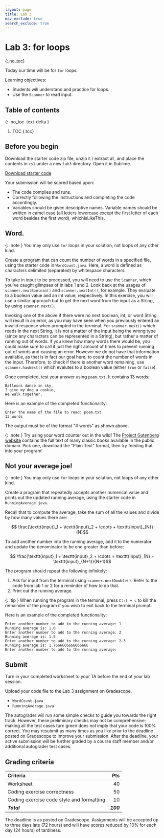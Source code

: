 ```yaml
---
layout: page
title: Lab 3
nav_exclude: true
search_exclude: true
---
```


# Lab 3: for loops
{:.no_toc}

Today our time will be for `for` loops.

Learning objectives:
- Students will understand and practice for loops.
- Use the `Scanner` to read input.

## Table of contents
{: .no_toc .text-delta }

1. TOC
{:toc}

## Before you begin

Download the starter code zip file, unzip it / extract all, and place the contents in `cs1` under a new `lab3` directory. Open it in Sublime.

<a href="https://github.com/UTEP-CS-1/website/raw/main{{page.url|relative_url}}../lab3_starter.zip" class="btn btn-green">Download starter code</a>


Your submission will be scored based upon:
- The code compiles and runs.
- Correctly following the instructions and completing the code accordingly.
- Variables should be given descriptive names. Variable names should be written in camel case (all letters lowercase except the first letter of each word besides the first word), whichIsLikeThis.

## Word.

{: .note }
You may only use `for` loops in your solution, not loops of any other kind.

Create a program that can count the number of words in a specified file, using the starter code in `WordCount.java`. Here, a word is defined as characters delimited (separated) by whitespace characters.

To take in input to be processed, you will need to use the `Scanner`, which you've caught glimpses of in labs 1 and 2. Look back at the usages of `scanner.nextBoolean()` and `scanner.nextInt()`, for example. They evaluate to a boolean value and an int value, respectively. In this exercise, you will use a similar approach but to get the next word from the input as a String, by using `scanner.next()`.

Invoking one of the above if there were no next boolean, int, or word String will result in an error, as you may have seen when you previously entered an invalid response when prompted in the terminal. For `scanner.next()` which reads in the next String, it is not a matter of the input being the wrong type (since any characters can be represented in a String), but rather a matter of running out of words. If you knew how many words there would be, you could make sure to call it just the right amount of times to prevent running out of words and causing an error. However we do not have that information available, as that is in fact our goal here, to count the number of words in the input. Therefore, to check if there is another word remaining, use `scanner.hasNext()` which evalutes to a boolean value (either `true` or `false`).

Once completed, test your answer using `poem.txt`. It contains 13 words:

	Balloons dance in sky,
	I give my dog a cookie,
	We walk together.

Here is an example of the completed functionality:
```
Enter the name of the file to read: poem.txt
13 words
```

The output must be of the format "# words" as shown above.

{: .note }
Try using your word counter out in the wild! The [Project Gutenberg website](https://www.gutenberg.org/browse/scores/top) contains the full text of many classic books available in the public domain. Pick one, download the "Plain Text" format, then try feeding that into your program!

## Not your average joe!

{: .note }
You may only use `for` loops in your solution, not loops of any other kind.

Create a program that repeatedly accepts another numerical value and prints out the updated running average, using the starter code in `RunningAverage.java`.

Recall that to compute the average, take the sum of all the values and divide by how many values there are:

$$ \frac{\texttt{input}_1 + \texttt{input}_2 + \cdots + \texttt{input}_{N}}{N}$$

To add another number into the running average, add it to the numerator and update the denominator to be one greater than before:

$$ \frac{\texttt{input}_1 + \texttt{input}_2 + \cdots + \texttt{input}_{N} + \texttt{input}_{N+1}}{N+1}$$

The program should repeat the following infinitely:

1. Ask for input from the terminal using `scanner.nextDouble()`. Refer to the code from lab 1 or 2 for a reminder of how to do that.
2. Print out the running average.

{: .tip }
When running the program in the terminal, press `Ctrl + c` to kill the remainder of the program if you wish to exit back to the terminal prompt.

Here is an example of the completed functionality:
```
Enter another number to add to the running average: 1
Running average is: 1.0
Enter another number to add to the running average: 2
Running average is: 1.5
Enter another number to add to the running average: 2.3
Running average is: 1.7666666666666666
Enter another number to add to the running average: 
```

## Submit

Turn in your completed worksheet to your TA before the end of your lab session.

Upload your code file to the Lab 3 assignment on Gradescope.

- `WordCount.java`
- `RunningAverage.java`

The autograder will run some simple checks to guide you towards the right track. However, these preliminary checks may not be comprehensive; making all the test cases turn green does not imply that your code is 100% correct. You may resubmit as many times as you like prior to the deadline posted on Gradescope to improve your submission. After the deadline, your active submission will be further graded by a course staff member and/or additional autograder test cases.

## Grading criteria

| **Criteria**                             |   **Pts** |
|:-----------------------------------------|----------:|
| Worksheet                                |        40 |
| Coding exercise correctness              |        50 |
| Coding exercise code style and formatting|        10 |
| **_Total_**                              | **_100_** |

The deadline is as posted on Gradescope.
Assignments will be accepted up to three days late (72 hours) and will have scores reduced by 10% for each day (24 hours) of tardiness.